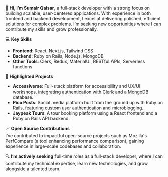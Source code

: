 👋 **Hi, I’m Sumair Qaisar**, a full-stack developer with a strong focus on building scalable, user-centered applications. With experience in both frontend and backend development, I excel at delivering polished, efficient solutions for complex problems. I’m seeking new opportunities where I can contribute my skills and grow professionally.

💻 **Key Skills**  
- **Frontend**: React, Next.js, Tailwind CSS  
- **Backend**: Ruby on Rails, Node.js, MongoDB  
- **Other Tools**: Clerk, Redux, MaterialUI, RESTful APIs, Serverless functions

🌟 **Highlighted Projects**  
- **Accessiverse**: Full-stack platform for accessibility and UX/UI workshops, integrating authentication with Clerk and a MongoDB database.
- **Pico Posts**: Social media platform built from the ground up with Ruby on Rails, featuring custom user authentication and microblogging.
- **Jaypeak Tours**: A tour booking platform using a React frontend and a Ruby on Rails API backend.

📈 **Open Source Contributions**  
I’ve contributed to impactful open-source projects such as Mozilla's PerfCompare (a tool enhancing performance comparison), gaining experience in large-scale codebases and collaboration.

🔍 **I’m actively seeking** full-time roles as a full-stack developer, where I can contribute my technical expertise, learn new technologies, and grow alongside a talented team.

